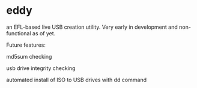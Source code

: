 # eddy
an EFL-based live USB creation utility.  Very early in development and non-functional as of yet.

Future features:

md5sum checking

usb drive integrity checking

automated install of ISO to USB drives with dd command
